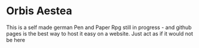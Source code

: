 # Orbis Aestea

This is a self made german Pen and Paper Rpg still in progress - and github pages is the best way to host it easy on a website. Just act as if it would not be here
